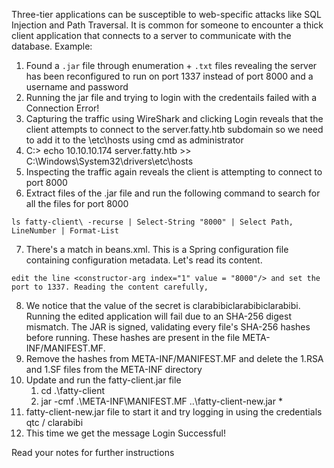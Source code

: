 
Three-tier applications can be susceptible to web-specific attacks like SQL Injection and Path Traversal. It is common for someone to encounter a thick client application that connects to a server to communicate with the database. Example:
1. Found a `.jar` file through enumeration + `.txt` files revealing the server has been reconfigured to run on port 1337 instead of port 8000 and a username and password
2. Running the jar file and trying to login with the credentails failed with a Connection Error!
3. Capturing the traffic using WireShark and clicking Login reveals that the client attempts to connect to the server.fatty.htb subdomain so we need to add it to the \etc\hosts using cmd as administrator
4. C:\> echo 10.10.10.174 server.fatty.htb >> C:\Windows\System32\drivers\etc\hosts
5. Inspecting the traffic again reveals the client is attempting to connect to port 8000
6. Extract files of the .jar file and run the following command to search for all the files for port 8000
```
ls fatty-client\ -recurse | Select-String "8000" | Select Path, LineNumber | Format-List
```
7. There's a match in beans.xml. This is a Spring configuration file containing configuration metadata. Let's read its content.
```
edit the line <constructor-arg index="1" value = "8000"/> and set the port to 1337. Reading the content carefully,
```
8. We notice that the value of the secret is clarabibiclarabibiclarabibi. Running the edited application will fail due to an SHA-256 digest mismatch. The JAR is signed, validating every file's SHA-256 hashes before running. These hashes are present in the file META-INF/MANIFEST.MF. 
9. Remove the hashes from META-INF/MANIFEST.MF and delete the 1.RSA and 1.SF files from the META-INF directory
10. Update and run the fatty-client.jar file
	1. cd .\fatty-client
	2. jar -cmf .\META-INF\MANIFEST.MF ..\fatty-client-new.jar *
11. fatty-client-new.jar file to start it and try logging in using the credentials qtc / clarabibi
12. This time we get the message Login Successful!

Read your notes for further instructions